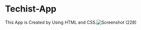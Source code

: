 # Techist-App

This App is Created by Using HTML and CSS.![Screenshot (228)](https://user-images.githubusercontent.com/83800502/235360886-753c876c-17d9-4e67-8c85-abb2ad4ea25f.png)
